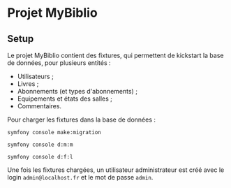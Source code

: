 # Projet MyBiblio

## Setup

Le projet MyBiblio contient des fixtures, qui permettent de kickstart la base de données, pour plusieurs entités :
* Utilisateurs ;
* Livres ;
* Abonnements (et types d'abonnements) ;
* Equipements et états des salles ;
* Commentaires.

Pour charger les fixtures dans la base de données :

```
symfony console make:migration
```
```
symfony console d:m:m
```
```
symfony console d:f:l
```

Une fois les fixtures chargées, un utilisateur administrateur est créé avec le login `admin@localhost.fr` et le mot de passe `admin`.
